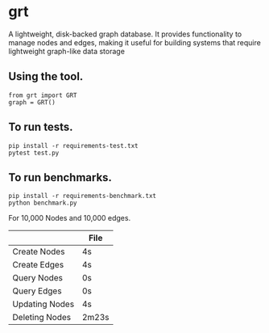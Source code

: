 # grt

A lightweight, disk-backed graph database. It provides functionality to manage nodes and edges,
making it useful for building systems that require lightweight graph-like data storage

## Using the tool.

    from grt import GRT
    graph = GRT()
    

## To run tests.

    pip install -r requirements-test.txt
    pytest test.py

## To run benchmarks.

    pip install -r requirements-benchmark.txt
    python benchmark.py

For 10,000 Nodes and 10,000 edges.

|                   | File  |
|---                |---    |
| Create Nodes      | 4s    |
| Create Edges      | 4s    |
| Query Nodes       | 0s    |
| Query Edges       | 0s    |
| Updating Nodes    | 4s   |
| Deleting Nodes    | 2m23s |
